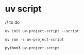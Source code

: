 # uv script

// to do

```shell
uv init uv-project-script --script

uv run -s uv-project-script

python3 uv-project-script
```
